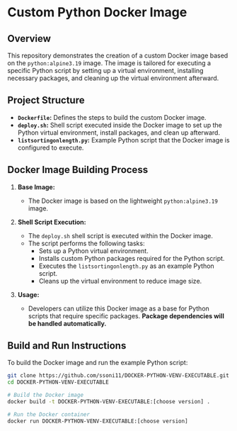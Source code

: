# Custom Python Docker Image

## Overview

This repository demonstrates the creation of a custom Docker image based on the `python:alpine3.19` image. The image is tailored for executing a specific Python script by setting up a virtual environment, installing necessary packages, and cleaning up the virtual environment afterward.

## Project Structure

- **`Dockerfile`:** Defines the steps to build the custom Docker image.
- **`deploy.sh`:** Shell script executed inside the Docker image to set up the Python virtual environment, install packages, and clean up afterward.
- **`listsortingonlength.py`:** Example Python script that the Docker image is configured to execute.

## Docker Image Building Process

1. **Base Image:**
   - The Docker image is based on the lightweight `python:alpine3.19` image.

2. **Shell Script Execution:**
   - The `deploy.sh` shell script is executed within the Docker image.
   - The script performs the following tasks:
     - Sets up a Python virtual environment.
     - Installs custom Python packages required for the Python script.
     - Executes the `listsortingonlength.py` as an example Python script.
     - Cleans up the virtual environment to reduce image size.

3. **Usage:**
   - Developers can utilize this Docker image as a base for Python scripts that require specific packages. **Package dependencies will be handled automatically.**

## Build and Run Instructions

To build the Docker image and run the example Python script:

```bash
git clone https://github.com/ssoni11/DOCKER-PYTHON-VENV-EXECUTABLE.git
cd DOCKER-PYTHON-VENV-EXECUTABLE

# Build the Docker image
docker build -t DOCKER-PYTHON-VENV-EXECUTABLE:[choose version] .

# Run the Docker container
docker run DOCKER-PYTHON-VENV-EXECUTABLE:[choose version]
